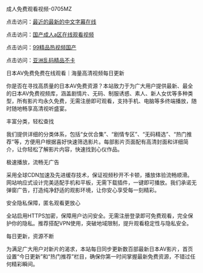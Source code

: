 
成人免费观看视频-0705MZ


点击访问：<a href="https://fdhf-454.pages.dev/">最近的最新的中文字幕在线</a>

点击访问：<a href="https://tfda.pages.dev/">国产成人a区在线观看视频</a>

点击访问：<a href="https://bsdf-5f5.pages.dev/">99精品热视频国产</a>

点击访问：<a href="https://gda-c7m.pages.dev/">亚洲乱码精品不卡</a>




日本AV免费免费在线观看｜海量高清视频每日更新

你是否在寻找高质量的日本AV免费资源？本站致力于为广大用户提供最新、最全的日本AV免费视频库，涵盖剧情片、无码、制服诱惑、素人、新人女优等多种类型，所有影片均永久免费，无需注册即可观看，支持手机、电脑等多终端播放，随时随地畅享高清视听盛宴。

丰富分类，轻松查找

我们提供详细的分类体系，包括“女优合集”、“剧情专区”、“无码精选”、“热门推荐”等，方便用户根据喜好快速筛选影片。每部影片页面配有高清封面和详细简介，让你轻松了解影片内容，快速找到心仪作品。

极速播放，流畅无广告

采用全球CDN加速及先进缓存技术，保证视频秒开不卡顿，播放体验流畅顺滑。网站响应式设计完美适配手机和平板，无需下载插件，一键即可播放。我们承诺无弹窗广告，打造纯净舒适的观影环境，让你安心享受每一刻精彩。

安全隐私保障，匿名观看更放心

全站启用HTTPS加密，保障用户访问安全。无需注册登录即可免费观看，完全保护你的隐私。推荐搭配VPN使用，突破地域限制，提升观看稳定性与隐私安全。

每日更新，资源不断

为满足广大用户对新片的渴求，本站每日同步更新数百部最新日本AV影片，首页设置“今日更新”和“热门推荐”栏目，确保你第一时间掌握最新免费资源，不错过任何精彩瞬间。

































<span style="display:none;">[Canonical link](  ）</span>
